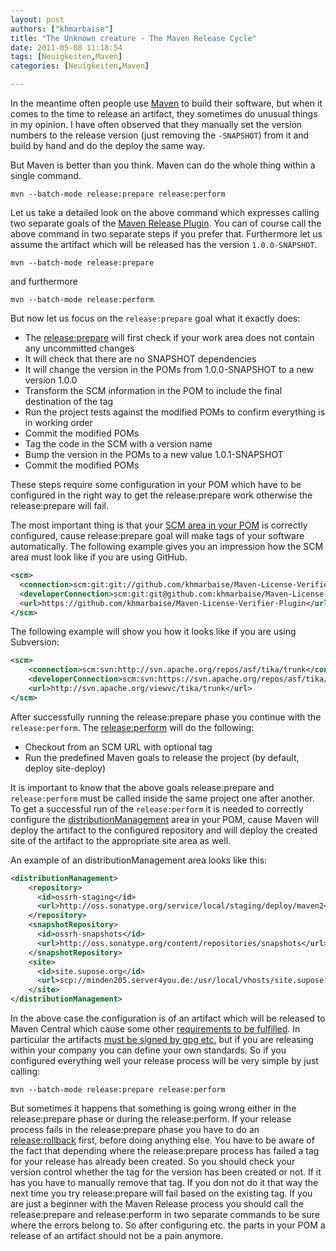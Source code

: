 ```yaml
---
layout: post
authors: ["khmarbaise"]
title: "The Unknown creature - The Maven Release Cycle"
date: 2011-05-08 11:18:54
tags: [Neuigkeiten,Maven]
categories: [Neuigkeiten,Maven]

---
```

In the meantime often people use [Maven](https://maven.apache.org) to build their software, but when it comes to the time
to release an artifact, they sometimes do unusual things in my opinion.  I have often observed that they manually set
the version numbers to the release version (just removing the ```-SNAPSHOT```) from it and build by hand and do the
deploy the same way.

But Maven is better than you think. Maven can do the whole thing within a single command.

```
mvn --batch-mode release:prepare release:perform
```

Let us take a detailed look on the above command which expresses calling two separate goals of the
[Maven Release Plugin](https://maven.apache.org/plugins/maven-release-plugin). You can of course call the above
command in two separate steps if you prefer that. Furthermore let us assume the artifact which will be released
has the version ```1.0.0-SNAPSHOT```.

```
mvn --batch-mode release:prepare
```

and furthermore

```
mvn --batch-mode release:perform
```

But now let us focus on the ```release:prepare``` goal what it exactly does:

 * The [release:prepare](https://maven.apache.org/plugins/maven-release-plugin/examples/prepare-release.html) will first check if your work area does not contain any uncommitted changes
 * It will check that there are no SNAPSHOT dependencies
 * It will change the version in the POMs from 1.0.0-SNAPSHOT to a new version 1.0.0
 * Transform the SCM information in the POM to include the final destination of the tag
 * Run the project tests against the modified POMs to confirm everything is in working order
 * Commit the modified POMs
 * Tag the code in the SCM with a version name
 * Bump the version in the POMs to a new value 1.0.1-SNAPSHOT
 * Commit the modified POMs

These steps require some configuration in your POM which have to be configured in the right way to get the
release:prepare work otherwise the release:prepare will fail.

The most important thing is that your [SCM area in your POM](https://maven.apache.org/pom.html#SCM)
is correctly configured, cause release:prepare goal will make tags of your software automatically.
The following example gives you an impression how the SCM area must look like if you are using GitHub.


``` xml
<scm>
  <connection>scm:git:git://github.com/khmarbaise/Maven-License-Verifier-Plugin.git</connection>
  <developerConnection>scm:git:git@github.com:khmarbaise/Maven-License-Verifier-Plugin.git</developerConnection>
  <url>https://github.com/khmarbaise/Maven-License-Verifier-Plugin</url>
</scm>
```
The following example will show you how it looks like if you are using Subversion:

``` xml
<scm>
    <connection>scm:svn:http://svn.apache.org/repos/asf/tika/trunk</connection>
    <developerConnection>scm:svn:https://svn.apache.org/repos/asf/tika/trunk</developerConnection>
    <url>http://svn.apache.org/viewvc/tika/trunk</url>
</scm>
```
After successfully running the release:prepare phase you continue with the ```release:perform```.
The [release:perform](https://maven.apache.org/plugins/maven-release-plugin/examples/perform-release.html) will
do the following:

 * Checkout from an SCM URL with optional tag
 * Run the predefined Maven goals to release the project (by default, deploy site-deploy)

It is important to know that the above goals release:prepare and ```release:perform``` must be called inside the
same project one after another. To get a successful run of the ```release:perform``` it is needed to correctly configure the
[distributionManagement](https://maven.apache.org/pom.html#Distribution_Management) area in your POM, cause Maven will
deploy the artifact to the configured repository and will deploy the created site of the artifact to
the appropriate site area as well.

An example of an distributionManagement area looks like this:

``` xml
<distributionManagement>
    <repository>
      <id>ossrh-staging</id>
      <url>http://oss.sonatype.org/service/local/staging/deploy/maven2</url>
    </repository>
    <snapshotRepository>
      <id>ossrh-snapshots</id>
      <url>http://oss.sonatype.org/content/repositories/snapshots</url>
    </snapshotRepository>
    <site>
      <id>site.supose.org</id>
      <url>scp://minden205.server4you.de:/usr/local/vhosts/site.supose.org/maven-license-verifier-plugin</url>
    </site>
</distributionManagement>
```

In the above case the configuration is of an artifact which will be released to Maven Central
which cause some other [requirements to be fulfilled](https://maven.apache.org/guides/mini/guide-central-repository-upload.html).
In particular the artifacts [must be signed by gpg etc.](https://docs.sonatype.org/display/Repository/Sonatype+OSS+Maven+Repository+Usage+Guide)
but if you are releasing within your company you can define your own standards.
So if you configured everything well your release process will be very simple by just calling:

```
mvn --batch-mode release:prepare release:perform
```
But sometimes it happens that something is going wrong either in the release:prepare phase or during the
release:perform. If your release process fails in the release:prepare phase you have to do an
[release:rollback](https://maven.apache.org/plugins/maven-release-plugin/examples/rollback-release.html)
first, before doing anything else. You have to be aware of the fact
that depending where the release:prepare process has failed a tag for your release has already been created.
So you should check your version control whether the tag for the version has been created or not. If it has you have
to manually remove that tag. If you don not do it that way the next time you try release:prepare will fail based on the
existing tag.
If you are just a beginner with the Maven Release process you should call the release:prepare and release:perform
in two separate commands to be sure where the errors belong to.
So after configuring etc. the parts in your POM a release of an artifact should not be a pain anymore.
